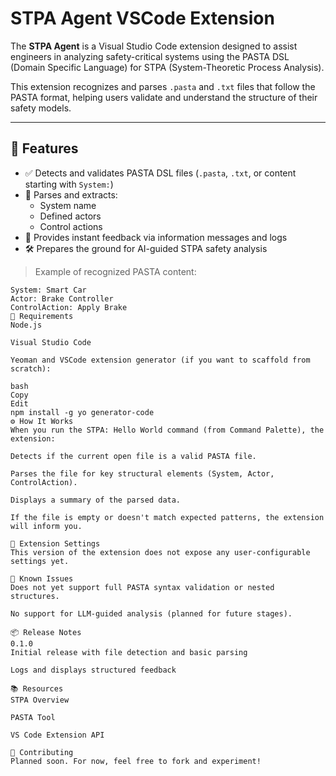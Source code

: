 # STPA Agent VSCode Extension

The **STPA Agent** is a Visual Studio Code extension designed to assist engineers in analyzing safety-critical systems using the PASTA DSL (Domain Specific Language) for STPA (System-Theoretic Process Analysis).

This extension recognizes and parses `.pasta` and `.txt` files that follow the PASTA format, helping users validate and understand the structure of their safety models.

---

## 🚀 Features

- ✅ Detects and validates PASTA DSL files (`.pasta`, `.txt`, or content starting with `System:`)
- 📄 Parses and extracts:
  - System name
  - Defined actors
  - Control actions
- 💬 Provides instant feedback via information messages and logs
- 🛠 Prepares the ground for AI-guided STPA safety analysis

> Example of recognized PASTA content:
```pasta
System: Smart Car
Actor: Brake Controller
ControlAction: Apply Brake
🧩 Requirements
Node.js

Visual Studio Code

Yeoman and VSCode extension generator (if you want to scaffold from scratch):

bash
Copy
Edit
npm install -g yo generator-code
⚙️ How It Works
When you run the STPA: Hello World command (from Command Palette), the extension:

Detects if the current open file is a valid PASTA file.

Parses the file for key structural elements (System, Actor, ControlAction).

Displays a summary of the parsed data.

If the file is empty or doesn't match expected patterns, the extension will inform you.

🔧 Extension Settings
This version of the extension does not expose any user-configurable settings yet.

🐞 Known Issues
Does not yet support full PASTA syntax validation or nested structures.

No support for LLM-guided analysis (planned for future stages).

📦 Release Notes
0.1.0
Initial release with file detection and basic parsing

Logs and displays structured feedback

📚 Resources
STPA Overview

PASTA Tool

VS Code Extension API

🙌 Contributing
Planned soon. For now, feel free to fork and experiment!


